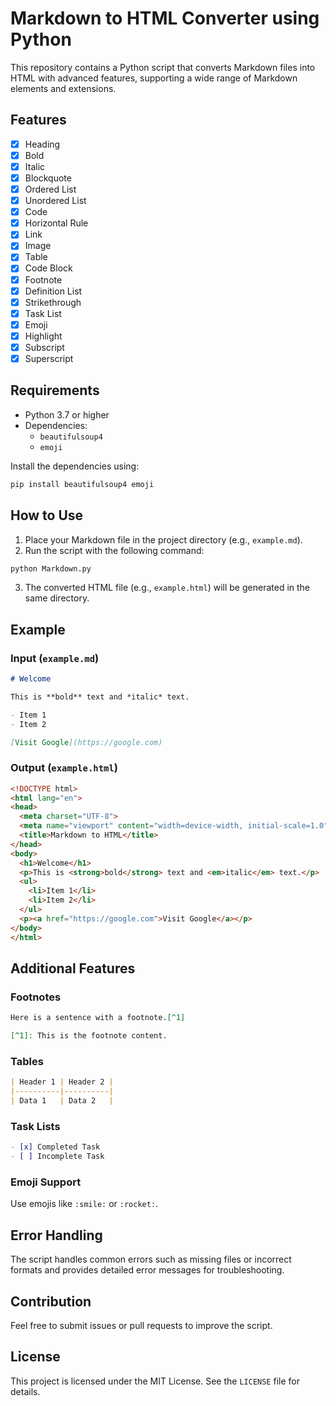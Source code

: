 # Markdown to HTML Converter using Python

This repository contains a Python script that converts Markdown files into HTML with advanced features, supporting a wide range of Markdown elements and extensions.

## Features

- [x] Heading
- [x] Bold
- [x] Italic
- [x] Blockquote
- [x] Ordered List
- [x] Unordered List
- [x] Code
- [x] Horizontal Rule
- [x] Link
- [x] Image
- [x] Table
- [x] Code Block
- [x] Footnote
- [x] Definition List
- [x] Strikethrough
- [x] Task List
- [x] Emoji
- [x] Highlight
- [x] Subscript
- [x] Superscript

## Requirements

- Python 3.7 or higher
- Dependencies:
  - `beautifulsoup4`
  - `emoji`

Install the dependencies using:

```bash
pip install beautifulsoup4 emoji
```

## How to Use

1. Place your Markdown file in the project directory (e.g., `example.md`).
2. Run the script with the following command:

```bash
python Markdown.py
```

3. The converted HTML file (e.g., `example.html`) will be generated in the same directory.

## Example

### Input (`example.md`)

```markdown
# Welcome

This is **bold** text and *italic* text.

- Item 1
- Item 2

[Visit Google](https://google.com)
```

### Output (`example.html`)

```html
<!DOCTYPE html>
<html lang="en">
<head>
  <meta charset="UTF-8">
  <meta name="viewport" content="width=device-width, initial-scale=1.0">
  <title>Markdown to HTML</title>
</head>
<body>
  <h1>Welcome</h1>
  <p>This is <strong>bold</strong> text and <em>italic</em> text.</p>
  <ul>
    <li>Item 1</li>
    <li>Item 2</li>
  </ul>
  <p><a href="https://google.com">Visit Google</a></p>
</body>
</html>
```

## Additional Features

### Footnotes

```markdown
Here is a sentence with a footnote.[^1]

[^1]: This is the footnote content.
```

### Tables

```markdown
| Header 1 | Header 2 |
|----------|----------|
| Data 1   | Data 2   |
```

### Task Lists

```markdown
- [x] Completed Task
- [ ] Incomplete Task
```

### Emoji Support

Use emojis like `:smile:` or `:rocket:`.

## Error Handling

The script handles common errors such as missing files or incorrect formats and provides detailed error messages for troubleshooting.

## Contribution

Feel free to submit issues or pull requests to improve the script.

## License

This project is licensed under the MIT License. See the `LICENSE` file for details.